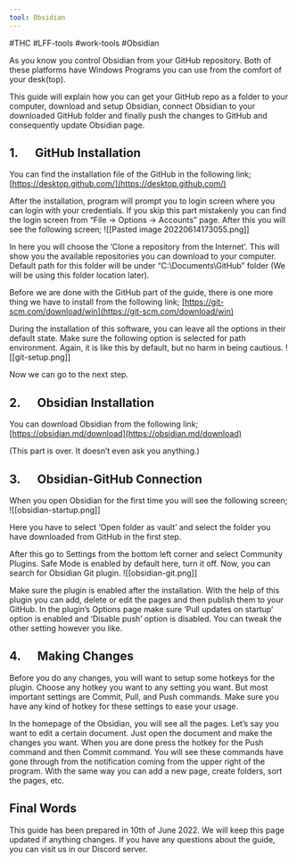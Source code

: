 ```yaml
---
tool: Obsidian
---
```

#THC #LFF-tools #work-tools #Obsidian 

As you know you control Obsidian from your GitHub repository. Both of these platforms have Windows Programs you can use from the comfort of your desk(top).

This guide will explain how you can get your GitHub repo as a folder to your computer, download and setup Obsidian, connect Obsidian to your downloaded GitHub folder and finally push the changes to GitHub and consequently update Obsidian page.

## 1.      GitHub Installation

You can find the installation file of the GitHub in the following link; [https://desktop.github.com/](https://desktop.github.com/)

After the installation, program will prompt you to login screen where you can login with your credentials. If you skip this part mistakenly you can find the login screen from “File -> Options -> Accounts” page. After this you will see the following screen;
![[Pasted image 20220614173055.png]]

In here you will choose the ‘Clone a repository from the Internet’. This will show you the available repositories you can download to your computer. Default path for this folder will be under “C:\Documents\GitHub” folder (We will be using this folder location later).

Before we are done with the GitHub part of the guide, there is one more thing we have to install from the following link; [https://git-scm.com/download/win](https://git-scm.com/download/win)

During the installation of this software, you can leave all the options in their default state. Make sure the following option is selected for path environment. Again, it is like this by default, but no harm in being cautious.
![[git-setup.png]]



Now we can go to the next step.

## 2.      Obsidian Installation

You can download Obsidian from the following link; [https://obsidian.md/download](https://obsidian.md/download)

(This part is over. It doesn’t even ask you anything.)

  

## 3.      Obsidian-GitHub Connection

When you open Obsidian for the first time you will see the following screen;
![[obsidian-startup.png]]

Here you have to select ‘Open folder as vault’ and select the folder you have downloaded from GitHub in the first step.

After this go to Settings from the bottom left corner and select Community Plugins. Safe Mode is enabled by default here, turn it off. Now, you can search for Obsidian Git plugin.
![[obsidian-git.png]]

Make sure the plugin is enabled after the installation. With the help of this plugin you can add, delete or edit the pages and then publish them to your GitHub. In the plugin’s Options page make sure ‘Pull updates on startup’ option is enabled and ‘Disable push’ option is disabled. You can tweak the other setting however you like.

## 4.      Making Changes

Before you do any changes, you will want to setup some hotkeys for the plugin. Choose any hotkey you want to any setting you want. But most important settings are Commit, Pull, and Push commands. Make sure you have any kind of hotkey for these settings to ease your usage.

In the homepage of the Obsidian, you will see all the pages. Let’s say you want to edit a certain document. Just open the document and make the changes you want. When you are done press the hotkey for the Push command and then Commit command. You will see these commands have gone through from the notification coming from the upper right of the program. With the same way you can add a new page, create folders, sort the pages, etc.

## Final Words

This guide has been prepared in 10th of June 2022. We will keep this page updated if anything changes. If you have any questions about the guide, you can visit us in our Discord server.